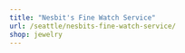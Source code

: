 ```yaml
---
title: "Nesbit's Fine Watch Service"
url: /seattle/nesbits-fine-watch-service/
shop: jewelry
---
```

